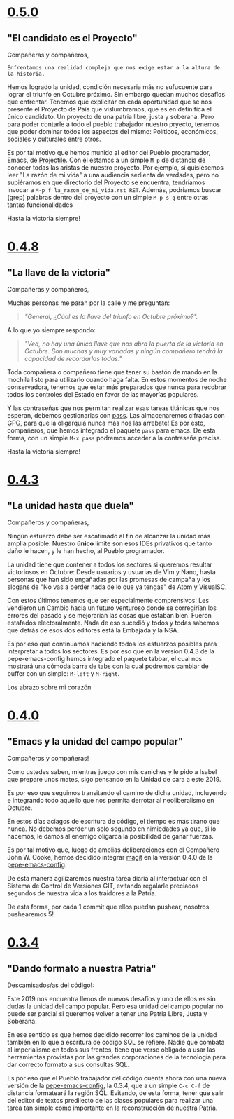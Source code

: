 # [0.5.0](https://github.com/Abuelodelanada/pepe-emacs-config/releases/tag/0.5.0)
## "El candidato es el Proyecto"

Compañeras y compañeros,

    Enfrentamos una realidad compleja que nos exige estar a la altura de la historia.
Hemos logrado la unidad, condición necesaria más no sufucuente para lograr el triunfo en Octubre próximo. Sin embargo quedan muchos desafíos que enfrentar. Tenemos que explicitar en cada oportunidad que se nos presente el Proyecto de País que vislumbramos, que es en definifica el único candidato. Un proyecto de una patria libre, justa y soberana. Pero para poder contarle a todo el pueblo trabajador nuestro pryecto, tenemos que poder dominar todos los aspectos del mismo: Políticos, económicos, sociales y culturales entre otros.

Es por tal motivo que hemos munido al editor del Pueblo programador, Emacs, de [Projectile](https://docs.projectile.mx/en/latest/). Con él estamos a un simple `M-p` de distancia de conocer todas las aristas de nuestro proyecto. Por ejemplo, si quisiésemos leer "La razón de mi vida" a una audiencia sedienta de verdades, pero no supiéramos en que directorio del Proyecto se encuentra, tendríamos invocar a `M-p f la_razon_de_mi_vida.rst RET`.
Además, podríamos buscar (grep) palabras dentro del proyecto con un simple `M-p s g` entre otras tantas funcionalidades


Hasta la victoria siempre!

# [0.4.8](https://github.com/Abuelodelanada/pepe-emacs-config/releases/tag/0.4.8)
## "La llave de la victoria"

Compañeras y compañeros,

   Muchas personas me paran por la calle y me preguntan:

> *"General, ¿Cúal es la llave del triunfo en Octubre próximo?".*

A lo que yo siempre respondo:

> *"Vea, no hay una única llave que nos abra la puerta de la victoria en Octubre. Son muchas y muy variadas y ningún compañero tendrá la capacidad de recordarlas todas."*

Toda compañera o compañero tiene que tener su bastón de mando en la mochila listo para utilizarlo cuando haga falta. En estos momentos de noche conservadora, tenemos que estar más preparados que nunca para recobrar todos los controles del Estado en favor de las mayorías populares.

Y las contraseñas que nos permitan realizar esas tareas titánicas que nos esperan, debemos gestionarlas con [pass](https://www.passwordstore.org/). Las almacenaremos cifradas con [GPG](https://gnupg.org/), para que la oligarquía nunca más nos las arrebate!
Es por esto, compañeros, que hemos integrado el paquete `pass` para emacs. De esta forma, con un simple `M-x pass` podremos acceder a la contraseña precisa.

Hasta la victoria siempre!


# [0.4.3](https://github.com/Abuelodelanada/pepe-emacs-config/releases/tag/0.4.3)
## "La unidad hasta que duela"

Compañeros y compañeras,

   Ningún esfuerzo debe ser escatimado al fin de alcanzar la unidad más
amplia posible. Nuestro **único** límite son esos IDEs privativos que tanto
daño le hacen, y le han hecho, al Pueblo programador.

La unidad tiene que contener a todos los sectores si queremos resultar
victoriosos en Octubre: Desde usuarios y usuarias de Vim y Nano, hasta
personas que han sido engañadas por las promesas de campaña y los slogans
de "No vas a perder nada de lo que ya tengas" de Atom y VisualSC.

Con estos últimos tenemos que ser especialmente comprensivos: Les vendieron
un Cambio hacia un futuro venturoso donde se corregirían los errores del
pasado y se mejorarían las cosas que estaban bien. Fueron estafados
electoralmente. Nada de eso sucedió y todos y todas sabemos que detrás de
esos dos editores está la Embajada y la NSA.

Es por eso que continuamos haciendo todos los esfuerzos posibles para
interpretar a todos los sectores. Es por eso que en la versión 0.4.3 de la
pepe-emacs-config hemos integrado el paquete tabbar, el cual nos mostrará
una cómoda barra de tabs con la cual podremos cambiar de buffer con un
simple: `M-left` y `M-right`.

Los abrazo sobre mi corazón


# [0.4.0](https://github.com/Abuelodelanada/pepe-emacs-config/releases/tag/0.4.0)
## "Emacs y la unidad del campo popular"

Compañeros y compañeras!

  Como ustedes saben, mientras juego con mis caniches y le pido a Isabel que
prepare unos mates, sigo pensando en la Unidad de cara a este 2019.

Es por eso que seguimos transitando el camino de dicha unidad, incluyendo e
integrando todo aquello que nos permita derrotar al neoliberalismo en
Octubre.

En estos días aciagos de escritura de código, el tiempo es más tirano que
nunca. No debemos perder un solo segundo en nimiedades ya que, si lo
hacemos, le damos al enemigo oligarca la posibilidad de ganar fuerzas.

Es por tal motivo que, luego de amplias deliberaciones con el Compañero
John W. Cooke, hemos decidido integrar [magit](https://magit.vc/) en la versión 0.4.0 de la
[pepe-emacs-config](https://github.com/Abuelodelanada/pepe-emacs-config).

De esta manera agilizaremos nuestra tarea diaria al interactuar con el
Sistema de Control de Versiones GIT, evitando regalarle preciados segundos
de nuestra vida a los traidores a la Patria.

De esta forma, por cada 1 commit que ellos puedan pushear, nosotros
pushearemos 5!


# [0.3.4](https://github.com/Abuelodelanada/pepe-emacs-config/releases/tag/0.3.4)
## "Dando formato a nuestra Patria"

Descamisados/as del código!:

  Este 2019 nos encuentra llenos de nuevos desafíos y uno de ellos es sin
dudas la unidad del campo popular.
Pero esa unidad del campo popular no puede ser parcial si queremos volver a
tener una Patria Libre, Justa y Soberana.

En ese sentido es que hemos decidido recorrer los caminos de la unidad
también en lo que a escritura de código SQL se refiere. Nadie que combata
al imperialismo en todos sus frentes, tiene que verse obligado a usar las
herramientas provistas por las grandes corporaciones de la tecnología para
dar correcto formato a sus consultas SQL.

Es por eso que el Pueblo trabajador del código cuenta ahora con una nueva
versión de la [pepe-emacs-config](https://github.com/Abuelodelanada/pepe-emacs-config), la 0.3.4, que a un simple `C-c C-f` de distancia formateará la región SQL. Evitando, de esta forma, tener que
salir del editor de textos predilecto de las clases populares para realizar
una tarea tan simple como importante en la reconstrucción de nuestra
Patria.
